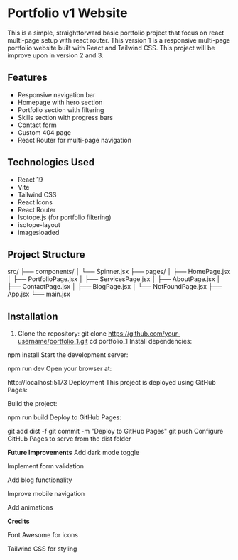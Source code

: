 # Portfolio v1 Website

This is a simple, straightforward basic portfolio project that focus on react multi-page setup with react router. This version 1 is a responsive multi-page portfolio website built with React and Tailwind CSS. This project will be improve upon in version 2 and 3.

## Features

- Responsive navigation bar
- Homepage with hero section
- Portfolio section with filtering
- Skills section with progress bars
- Contact form
- Custom 404 page
- React Router for multi-page navigation

## Technologies Used

- React 19
- Vite
- Tailwind CSS
- React Icons
- React Router
- Isotope.js (for portfolio filtering)
- isotope-layout
- imagesloaded

## Project Structure
src/
├── components/
│ └── Spinner.jsx
├── pages/
│ ├── HomePage.jsx
│ ├── PortfolioPage.jsx
│ ├── ServicesPage.jsx
│ ├── AboutPage.jsx
│ ├── ContactPage.jsx
│ ├── BlogPage.jsx
│ └── NotFoundPage.jsx
├── App.jsx
└── main.jsx


## Installation

1. Clone the repository:
   git clone https://github.com/your-username/portfolio_1.git
   cd portfolio_1
Install dependencies:

npm install
Start the development server:

npm run dev
Open your browser at:

http://localhost:5173
Deployment
This project is deployed using GitHub Pages:

Build the project:

npm run build
Deploy to GitHub Pages:

git add dist -f
git commit -m "Deploy to GitHub Pages"
git push
Configure GitHub Pages to serve from the dist folder

**Future Improvements**
Add dark mode toggle

Implement form validation

Add blog functionality

Improve mobile navigation

Add animations

**Credits**

Font Awesome for icons

Tailwind CSS for styling